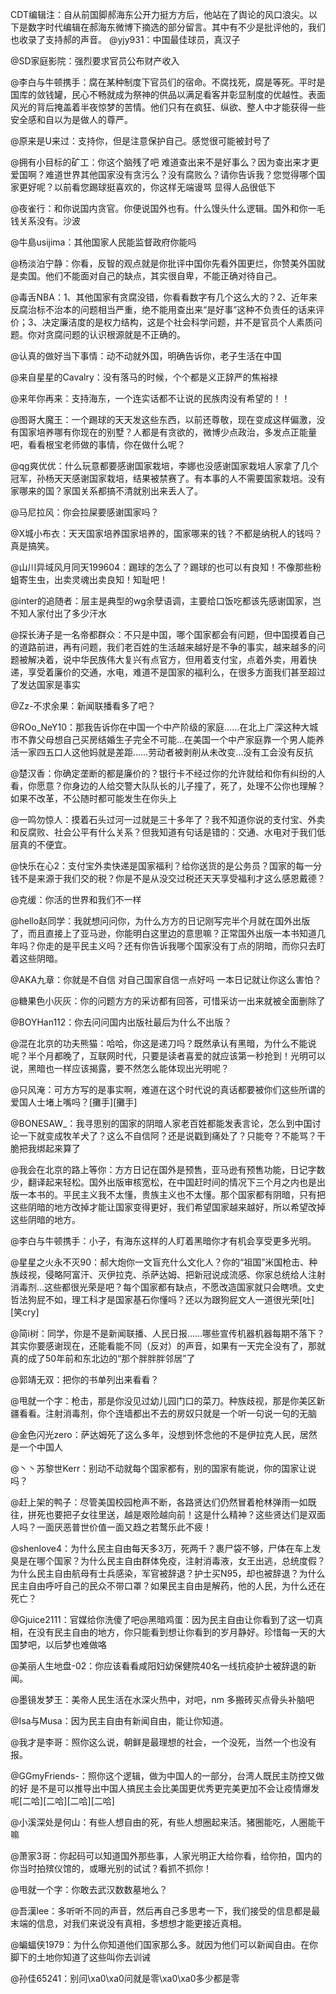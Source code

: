 CDT编辑注：自从前国脚郝海东公开力挺方方后，他站在了舆论的风口浪尖。以下是数字时代编辑在郝海东微博下摘选的部分留言。其中有不少是批评他的，我们也收录了支持郝的声音。 @yjy931：中国最佳球员，真汉子

@SD家庭影院：强烈要求官员公布财产收入

@李白与牛顿携手：腐在某种制度下官员们的宿命。不腐找死，腐是等死。平时是国库的敛钱罐，民心不畅就成为祭神的供品以满足看客并彰显制度的优越性。表面风光的背后掩盖着半夜惊梦的苦情。他们只有在疯狂、纵欲、整人中才能获得一些安全感和自以为是做人的尊严。

@原来是U来过：支持你，但是注意保护自己。感觉很可能被封号了

@拥有小目标的矿工：你这个脑残了吧 难道查出来不是好事么？因为查出来才更爱国啊？难道世界其他国家没有贪污么？没有腐败么？请你告诉我？您觉得哪个国家更好呢？以前看您踢球挺喜欢的，你这样无端谩骂 显得人品很低下

@夜雀行：和你说国内贪官。你便说国外也有。什么馒头什么逻辑。国外和你一毛钱关系没有。沙波

@牛島usijima：其他国家人民能监督政府你能吗

@杨淡泊宁静：你看，反智的观点就是你批评中国你先看外国更烂，你赞美外国就是卖国。他们不能面对自己的缺点，其实很自卑，不能正确对待自己。

@毒舌NBA：1、其他国家有贪腐没错，你看看数字有几个这么大的？2、近年来反腐治标不治本的问题相当严重，绝不能用查出来“是好事”这种不负责任的话来评价；3、决定廉洁度的是权力结构，这是个社会科学问题，并不是官员个人素质问题。你对贪腐问题的认识根源就是不正确的。

@认真的做好当下事情：动不动就外国，明确告诉你，老子生活在中国

@来自星星的Cavalry：没有落马的时候，个个都是义正辞严的焦裕禄

@来年你再来：支持海东，一个连实话都不让说的民族肉没有希望的！！

@图哥大魔王：一个踢球的天天发这些东西，以前还尊敬，现在变成这样偏激，没有国家培养哪有你现在的别墅？人都是有贪欲的，微博少点政治，多发点正能量吧，看看根宝老师做的事情，你在做什么呢？

@qg爽优优：什么玩意都要感谢国家栽培，李娜也没感谢国家栽培人家拿了几个冠军，孙杨天天感谢国家栽培，结果被禁赛了。有本事的人不需要国家栽培。没有家哪来的国？家国关系都搞不清就别出来丢人了。

@马尼拉风：你会拉屎要感谢国家吗？

@X城小布衣：天天国家培养国家培养的，国家哪来的钱？不都是纳税人的钱吗？真是搞笑。

@山川异域风月同天199604：踢球的怎么了？踢球的也可以有良知！不像那些粉蛆寄生虫，出卖灵魂出卖良知！知耻吧！

@inter的追随者：层主是典型的wg余孽语调，主要给口饭吃都该先感谢国家，岂不知人家付出了多少汗水

@探长涛子是一名帝都群众：不只是中国，哪个国家都会有问题，但中国摸着自己的道路前进，再有问题，我们老百姓的生活越来越好是不争的事实，越来越多的问题被解决着，说中华民族伟大复兴有点官方，但用着支付宝，点着外卖，用着快递，享受着廉价的交通，水电，难道不是国家的福利么，在很多方面我们甚至超过了发达国家是事实

@Zz-不求余果：新闻联播看多了吧？

@ROo_NeY10：那我告诉你在中国一个中产阶级的家庭……在北上广深这种大城市不靠父母想自己买房结婚生子完全不可能…在美国一个中产家庭靠一个男人能养活一家四五口人这他妈就是差距……劳动者被剥削从未改变…没有工会没有反抗

@楚汉香：你确定垄断的都是廉价的？银行卡不经过你的允许就给和你有纠纷的人看，你愿意？你身边的人给交警大队队长的儿子撞了，死了，处理不公你也理解？如果不改革，不公随时都可能发生在你头上

@一鸣勿惊人：摸着石头过河一过就是三十多年了？我不知道你说的支付宝、外卖和反腐败、社会公平有什么关系？但我知道有句话是错的：交通、水电对于我们低层真的不便宜。

@快乐在心2：支付宝外卖快递是国家福利？给你送货的是公务员？国家的每一分钱不是来源于我们交的税？你是不是从没交过税还天天享受福利才这么感恩戴德？

@克缓：你活的世界和我们不一样 

@hello赵同学：我就想问问你，为什么方方的日记刚写完半个月就在国外出版了，而且直接上了亚马逊，你能明白这里边的意思嘛？正常国外出版一本书知道几年吗？你走的是平民主义吗？还有你告诉我哪个国家没有丁点的阴暗，而你只去盯着这些阴暗。

@AKA九章：你就是不自信 对自己国家自信一点好吗 一本日记就让你这么害怕？

@糖果色小灰灰：你的问题方方的采访都有回答，可惜采访一出来就被全面删除了

@BOYHan112：你去问问国内出版社最后为什么不出版？

@混在北京的功夫熊猫：哈哈，你这是递刀吗？既然承认有黑暗，为什么不能说呢？半个月都晚了，互联网时代，只要是读者喜爱的就应该第一秒抢到！光明可以说，黑暗也一样应该揭露，要不然怎么能体现出光明呢？

@只风淹：可方方写的是事实啊，难道在这个时代说的真话都要被你们这些所谓的爱国人士堵上嘴吗？[攤手][攤手]

@BONESAW_：我寻思别的国家的阴暗人家老百姓都能发表言论，怎么到中国讨论一下就变成牧羊犬了？这么不自信阿？还是说戳到痛处了？只能夸？不能骂？干脆把我绑起来算了

@我会在北京的路上等你：方方日记在国外是预售，亚马逊有预售功能，日记字数少，翻译起来轻松。国外出版审核宽松，在中国赶时间的情况下三个月之内也是出版一本书的。平民主义我不太懂，贵族主义也不太懂。那个国家都有阴暗，只有把这些阴暗的地方改掉才能让国家变得更好，我们希望国家越来越好，所以希望改掉这些阴暗的地方。

@李白与牛顿携手：小子，有海东这样的人盯着黑暗你才有机会享受更多光明。

@星星之火永不灭90：郝大炮你一文盲充什么文化人？你的“祖国”米国枪击、种族歧视，侵略阿富汗、灭伊拉克、杀萨达姆、把新冠说成流感、你家总统给人注射消毒剂…这些都很光荣是吧？每个国家都有缺点，不愿改造国家就只会瞎喷。文史哲法狗屁不如，理工科才是国家基石你懂吗？还以为跟狗屁文人一道很光荣[吐][笑cry]

@简i树：同学，你是不是新闻联播、人民日报……哪些宣传机器机器每期不落下？其实你要感谢现在，还能看能不同（反对）的声音，如果有一天完全没有了，那就真的成了50年前和东北边的“那个胖胖胖邻居”了

@郭靖无双：把你的书单列出来看看？

@甩就一个字：枪击，那是你没见过幼儿园门口的菜刀。种族歧视，那是你美区新疆看看。注射消毒剂，你个连墙都出不去的房奴只就是一个听一句说一句的无脑

@金色闪光zero：萨达姆死了这么多年，没想到怀念他的不是伊拉克人民，居然是一个中国人

@丶丶苏黎世Kerr：别动不动就每个国家都有，别的国家有能说，你的国家让说吗？

@赶上架的鸭子：尽管美国校园枪声不断，各路贤达们仍然冒着枪林弹雨一如既往，拼死也要把子女往里送，越是艰险越向前！这是什么精神？这些贤达们是双面人吗？一面厌恶普世价值一面又趋之若鹜乐此不疲！

@shenlove4：为什么民主自由每天多3万，死两千？裹尸袋不够，尸体在车上发臭是在哪个国家？为什么民主自由群体免疫，注射消毒液，女王出逃，总统度假？为什么民主自由航母有士兵感染，军官被辞退？护士买N95，却也被辞退？为什么民主自由呼吁自己的民众不带口罩？如果民主自由是解药，他的人民，为什么还在死亡？

@Gjuice2111：官媒给你洗傻了吧@黑暗鸡蛋：因为民主自由让你看到了这一切真相，在没有民主自由的地方，你只能看到想让你看到的岁月静好。珍惜每一天的大国梦吧，以后梦也难做咯

@美丽人生地盘-02：你应该看看咸阳妇幼保健院40名一线抗疫护士被辞退的新闻。

@墨镜发梦王：美帝人民生活在水深火热中，对吧，nm 多搬砖买点骨头补脑吧

@Isa与Musa：因为民主自由有新闻自由，能让你知道。

@我才是李哥：照你这么说，朝鲜是最理想的社会，一个没死，当然一个也没有报。

@GGmyFriends-：照你这个逻辑，做为中国人的一部分，台湾人既民主防控又做的好 是不是可以推导出中国人搞民主会比美国更优秀更完美更加不会让疫情爆发呢[二哈][二哈][二哈][二哈]

@小溪深处是何山：有些人想自由的死，有些人想圈起来活。猪圈能吃，人圈能干嘛

@萧家3哥：你起码可以知道国外那些事，人家光明正大给你看，给你拍，国内的你当时拍殡仪馆的，或曝光别的试试？看抓不抓你！

@甩就一个字：你敢去武汉数数墓地么？

@吾漢lee：多听听不同的声音，然后再自己多思考一下，我们接受的信息都是最末端的信息，对我们来说没有真相，多想想才能更接近真相。

@蝙蝠侠1979：为什么你知道他们国家那么多。就因为他们可以新闻自由。在你脚下的土地你知道了这些叫你去训诫

@孙佳65241：别问\xa0\xa0问就是零\xa0\xa0多少都是零


